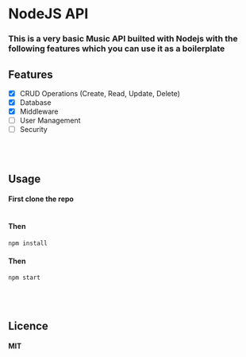 # NodeJS API

### This is a very basic Music API builted with Nodejs with the following features which you can use it as a boilerplate 


## Features
- [x] CRUD Operations (Create, Read, Update, Delete)
- [x] Database
- [x] Middleware
- [ ] User Management
- [ ] Security

<br><br>

## Usage
#### First clone the repo

``` 
```

#### Then
``` 
npm install
```

#### Then
```
npm start
```


<br><br>

## Licence

#### MIT